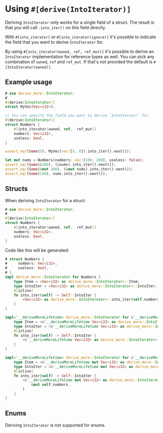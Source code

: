 # Using `#[derive(IntoIterator)]`

Deriving `IntoIterator` only works for a single field of a struct.
The result is that you will call `.into_iter()` on this field directly.

With `#[into_iterator]` or `#[into_iterator(ignore)]` it's possible to indicate
the field that you want to derive `IntoIterator` for.

By using `#[into_iterator(owned, ref, ref_mut)]` it's possible to derive an
`IntoIterator` implementation for reference types as well.
You can pick any combination of `owned`, `ref` and `ref_mut`.
If that's not provided the default is `#[IntoIterator(owned)]`.




## Example usage

```rust
# use derive_more::IntoIterator;
#
#[derive(IntoIterator)]
struct MyVec(Vec<i32>);

// You can specify the field you want to derive `IntoIterator` for
#[derive(IntoIterator)]
struct Numbers {
    #[into_iterator(owned, ref,  ref_mut)]
    numbers: Vec<i32>,
    useless: bool,
}

assert_eq!(Some(5), MyVec(vec![5, 8]).into_iter().next());

let mut nums = Numbers{numbers: vec![100, 200], useless: false};
assert_eq!(Some(&100), (&nums).into_iter().next());
assert_eq!(Some(&mut 100), (&mut nums).into_iter().next());
assert_eq!(Some(100), nums.into_iter().next());
```




## Structs

When deriving `IntoIterator` for a struct:

```rust
# use derive_more::IntoIterator;
#
#[derive(IntoIterator)]
struct Numbers {
    #[into_iterator(owned, ref,  ref_mut)]
    numbers: Vec<i32>,
    useless: bool,
}
```

Code like this will be generated:

```rust
# struct Numbers {
#     numbers: Vec<i32>,
#     useless: bool,
# }
impl derive_more::IntoIterator for Numbers {
    type Item = <Vec<i32> as derive_more::IntoIterator>::Item;
    type IntoIter = <Vec<i32> as derive_more::IntoIterator>::IntoIter;
    #[inline]
    fn into_iter(self) -> Self::IntoIter {
        <Vec<i32> as derive_more::IntoIterator>::into_iter(self.numbers)
    }
}

impl<'__deriveMoreLifetime> derive_more::IntoIterator for &'__deriveMoreLifetime Numbers {
    type Item = <&'__deriveMoreLifetime Vec<i32> as derive_more::IntoIterator>::Item;
    type IntoIter = <&'__deriveMoreLifetime Vec<i32> as derive_more::IntoIterator>::IntoIter;
    #[inline]
    fn into_iter(self) -> Self::IntoIter {
        <&'__deriveMoreLifetime Vec<i32> as derive_more::IntoIterator>::into_iter(&self.numbers)
    }
}

impl<'__deriveMoreLifetime> derive_more::IntoIterator for &'__deriveMoreLifetime mut Numbers {
    type Item = <&'__deriveMoreLifetime mut Vec<i32> as derive_more::IntoIterator>::Item;
    type IntoIter = <&'__deriveMoreLifetime mut Vec<i32> as derive_more::IntoIterator>::IntoIter;
    #[inline]
    fn into_iter(self) -> Self::IntoIter {
        <&'__deriveMoreLifetime mut Vec<i32> as derive_more::IntoIterator>::into_iter(
            &mut self.numbers,
        )
    }
}
```




## Enums

Deriving `IntoIterator` is not supported for enums.
